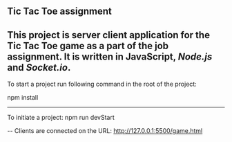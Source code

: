 ## Tic Tac Toe assignment

## This project is server client application for the Tic Tac Toe game as a part of the job assignment. It is written in JavaScript, _Node.js_ and _Socket.io_.

To start a project run following command in the root of the project:

npm install

---

To initiate a project:
npm run devStart

--
Clients are connected on the URL: http://127.0.0.1:5500/game.html
